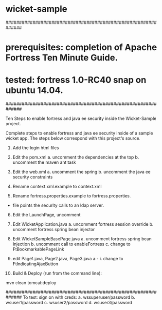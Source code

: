 # wicket-sample

##############################################################
# prerequisites: completion of Apache Fortress Ten Minute Guide.
# tested: fortress 1.0-RC40 snap on ubuntu 14.04.
##############################################################

Ten Steps to enable fortress and java ee security inside the Wicket-Sample project.

Complete steps to enable fortress and java ee security inside of a sample wicket app.
The steps below correspond with this project's source.

1. Add the login html files

2. Edit the pom.xml
  a. uncomment the dependencies at the top
  b. uncomment the maven ant task

3. Edit the web.xml
  a. uncomment the spring
  b. uncomment the java ee security constraints

4. Rename context.xml.example to context.xml

5. Rename fortress.properties.example to fortress.properties.
  - file points the security calls to an ldap server.

6. Edit the LaunchPage, uncomment

7. Edit WicketApplication.java
 a. uncomment fortress session override
 b. uncomment fortress spring bean injector

8. Edit WicketSampleBasePage.java
 a. uncomment fortress spring bean injection
 b. uncomment call to enableFortress
 c. change to FtBookmarkablePageLink

9. edit Page1.java, Page2.java, Page3.java
 a - i. change to FtIndicatingAjaxButton

10. Build & Deploy (run from the command line):

mvn clean tomcat:deploy

##############################################################
To test: sign on with creds:
    a. wssuperuser/password
    b. wsuser1/password
    c. wsuser2/password
    d. wsuser3/password

